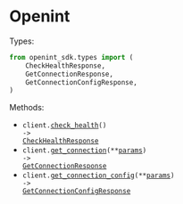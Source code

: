 # Openint

Types:

```python
from openint_sdk.types import (
    CheckHealthResponse,
    GetConnectionResponse,
    GetConnectionConfigResponse,
)
```

Methods:

- <code title="get /health">client.<a href="./src/openint_sdk/_client.py">check_health</a>() -> <a href="./src/openint_sdk/types/check_health_response.py">CheckHealthResponse</a></code>
- <code title="get /connection">client.<a href="./src/openint_sdk/_client.py">get_connection</a>(\*\*<a href="src/openint_sdk/types/client_get_connection_params.py">params</a>) -> <a href="./src/openint_sdk/types/get_connection_response.py">GetConnectionResponse</a></code>
- <code title="get /connector-config">client.<a href="./src/openint_sdk/_client.py">get_connection_config</a>(\*\*<a href="src/openint_sdk/types/client_get_connection_config_params.py">params</a>) -> <a href="./src/openint_sdk/types/get_connection_config_response.py">GetConnectionConfigResponse</a></code>
